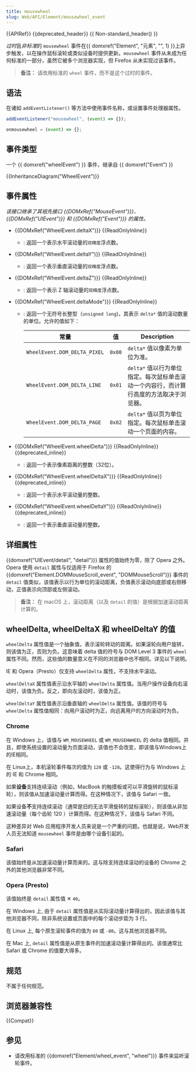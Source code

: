 ```yaml
---
title: mousewheel
slug: Web/API/Element/mousewheel_event
---
```


{{APIRef}} {{deprecated_header}} {{ Non-standard_header() }}

*过时*且*非标准*的 `mousewheel` 事件在{{ domxref("Element", "元素", "", 1) }}上异步触发，以在操作鼠标滚轮或类似设备时提供更新。`mousewheel` 事件从未成为任何标准的一部分，虽然它被多个浏览器实现，但 Firefox 从未实现过该事件。

> **备注：** 请改用标准的 `wheel` 事件，而不是这个过时的事件。

## 语法

在诸如 `addEventListener()` 等方法中使用事件名称，或设置事件处理器属性。

```js
addEventListener("mousewheel", (event) => {});

onmousewheel = (event) => {};
```

## 事件类型

一个 {{ domxref("wheelEvent") }} 事件，继承自 {{ domxref("Event") }}

{{InheritanceDiagram("WheelEvent")}}

## 事件属性

_该接口继承了其祖先接口 {{DOMxRef("MouseEvent")}}、{{DOMxRef("UIEvent")}} 和 {{DOMxRef("Event")}} 的属性。_

- {{DOMxRef("WheelEvent.deltaX")}} {{ReadOnlyInline}}

  - : 返回一个表示水平滚动量的`双精度`浮点数。

- {{DOMxRef("WheelEvent.deltaY")}} {{ReadOnlyInline}}

  - : 返回一个表示垂直滚动量的`双精度`浮点数。

- {{DOMxRef("WheelEvent.deltaZ")}} {{ReadOnlyInline}}

  - : 返回一个表示 Z 轴滚动量的`双精度`浮点数。

- {{DOMxRef("WheelEvent.deltaMode")}} {{ReadOnlyInline}}
  - : 返回一个无符号长整型（`unsigned long`)，其表示 `delta*` 值的滚动数量的单位。允许的值如下：

    | 常量                     | 值  | Description                                                                           |
    | ---------------------------- | ------ | -------------------------------------------|
    | `WheelEvent.DOM_DELTA_PIXEL` | `0x00` | `delta*` 值以像素为单位为准。                                                     |
    | `WheelEvent.DOM_DELTA_LINE`  | `0x01` | `delta*` 值以行为单位指定。每次鼠标单击滚动一个内容行，而计算行高度的方法取决于浏览器。        |
    | `WheelEvent.DOM_DELTA_PAGE`  | `0x02` | `delta*` 值以页为单位指定。每次鼠标单击滚动一个页面的内容。                              |

- {{DOMxRef("WheelEvent.wheelDelta")}} {{ReadOnlyInline}} {{deprecated_inline}}

  - : 返回一个表示像素距离的整数（32位）。

- {{DOMxRef("WheelEvent.wheelDeltaX")}} {{ReadOnlyInline}} {{deprecated_inline}}

  - : 返回一个表示水平滚动量的整数。

- {{DOMxRef("WheelEvent.wheelDeltaY")}} {{ReadOnlyInline}} {{deprecated_inline}}

  - : 返回一个表示垂直滚动量的整数。

## 详细属性

{{domxref("UIEvent/detail", "detail")}} 属性的值始终为零，除了 Opera 之外。Opera 使用 `detail` 属性与仅适用于 Firefox 的 {{domxref("Element.DOMMouseScroll_event", "DOMMouseScroll")}} 事件的 `detail` 值类似，该值表示以行为单位的滚动距离，负值表示滚动向底部或右侧移动，正值表示向顶部或左侧滚动。

> **备注：** 在 macOS 上，滚动距离（以及 `detail` 的值）是根据加速滚动距离计算的。

## wheelDelta, wheelDeltaX 和 wheelDeltaY 的值

`wheelDelta` 属性值是一个抽象值，表示滚轮转动的距离。如果滚轮向用户旋转，则该值为正，否则为负。这意味着 delta 值的符号与 DOM Level 3 事件的 `wheel` 属性不同。然而，这些值的数量意义在不同的浏览器中也不相同。详见以下说明。

IE 和 Opera（Presto）仅支持 `wheelDelta` 属性，不支持水平滚动。

`wheelDeltaX` 属性值表示沿水平轴的 `wheelDelta` 属性值。当用户操作设备向右滚动时，该值为负。反之，即向左滚动时，该值为正。

`wheelDeltaY` 属性值表示沿垂直轴的 `wheelDelta` 属性值。该值的符号与 `wheelDelta` 属性值相同：向用户滚动时为正，向远离用户的方向滚动时为负。

### Chrome

在 Windows 上，该值与 `WM_MOUSEWHEEL` 或 `WM_MOUSEHWHEEL` 的 delta 值相同。并且，即使系统设置的滚动量为页面滚动，该值也不会改变，即该值与Windows上的IE相同。

在 Linux上，本机滚轮事件每次的值为 `120` 或 `-120`。这使得行为与 Windows 上的 IE 和 Chrome 相同。

如果**设备**支持连续滚动（例如，MacBook 的触摸板或可以平滑旋转的鼠标滚轮），则该值从加速滚动量计算而得。在这种情况下，该值与 Safari 一致。

如果设备**不**支持连续滚动（通常是旧的无法平滑旋转的鼠标滚轮），则该值从非加速滚动量（每个齿轮 120 ）计算而得。在这种情况下，该值与 Safari 不同。

这种差异对 Web 应用程序开发人员来说是一个严重的问题。也就是说，Web开发人员无法知道 `mousewheel` 事件是由哪个设备引起的。

### Safari

该值始终是从加速滚动量计算而来的。这与除支持连续滚动的设备的 Chrome 之外的其他浏览器非常不同。

### Opera (Presto)

该值始终是 `detail` 属性值 ✕ `40`。

在 Windows 上, 由于 `detail` 属性值是从实际滚动量计算得出的，因此该值与其他浏览器不同，除非系统设置或页面中的每个滚动步距为 3 行。

在 Linux 上, 每个原生滚轮事件的值为 `80` 或 `-80`。这与其他浏览器不同。

在 Mac 上, `detail` 属性值是从原生事件的加速滚动量计算得出的。该值通常比 Safari 或 Chrome 的值要大得多。

## 规范

不属于任何规范。

## 浏览器兼容性

{{Compat}}

## 参见

- 请改用标准的 {{domxref("Element/wheel_event", "wheel")}} 事件来监听滚轮事件。
